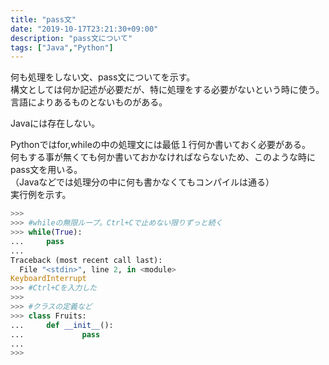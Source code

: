 ```yaml
---
title: "pass文"
date: "2019-10-17T23:21:30+09:00"
description: "pass文について"
tags: ["Java","Python"]
---
```


何も処理をしない文、pass文についてを示す。  
構文としては何か記述が必要だが、特に処理をする必要がないという時に使う。  
言語によりあるものとないものがある。

<div class="note_content_by_programming_language" id="note_content_Java">

Javaには存在しない。

</div>
<div class="note_content_by_programming_language" id="note_content_Python">

Pythonではfor,whileの中の処理文には最低１行何か書いておく必要がある。  
何もする事が無くても何か書いておかなければならないため、このような時にpass文を用いる。  
（Javaなどでは処理分の中に何も書かなくてもコンパイルは通る）  
実行例を示す。  

```python
>>> 
>>> #whileの無限ループ。Ctrl+Cで止めない限りずっと続く
>>> while(True):
...     pass
... 
Traceback (most recent call last):
  File "<stdin>", line 2, in <module>
KeyboardInterrupt
>>> #Ctrl+Cを入力した
>>> 
>>> #クラスの定義など
>>> class Fruits:
...     def __init__():
...             pass
... 
>>> 
```

</div>







